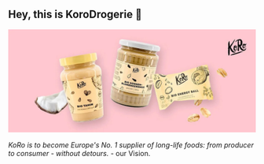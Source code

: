 ## Hey, this is KoroDrogerie 👋

![An illustration of various products Koro Drogerie is selling on their website](https://raw.githubusercontent.com/KoRoHandelsGmbH/.github/main/profile/assets/header-image.jpg)

<i>KoRo is to become Europe's No. 1 supplier of long-life foods: from producer to consumer - without detours.</i> - our Vision.